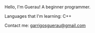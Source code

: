 Hello, I'm Guerau! A beginner programmer. 

Languages that I'm learning: C++

Contact me: garrigosguerau@gmail.com  
